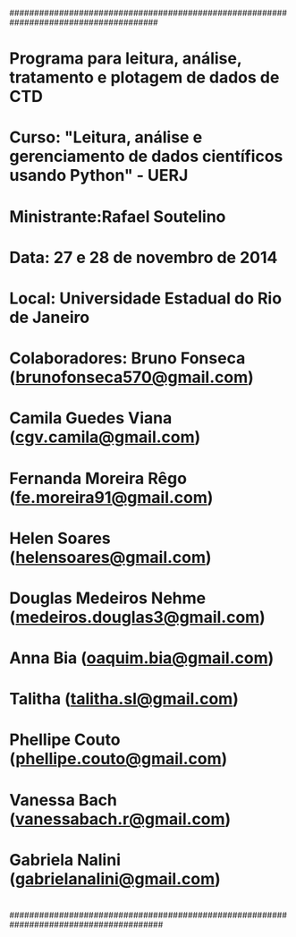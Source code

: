 ######################################################################################
#   Programa para leitura, análise, tratamento e plotagem de dados de CTD   
#
# 	Curso: "Leitura, análise e gerenciamento de dados científicos usando Python" - UERJ 
# 	Ministrante:Rafael Soutelino
#
#   
#   Data: 27 e 28 de novembro de 2014
#   Local: Universidade Estadual do Rio de Janeiro
#
#   Colaboradores: Bruno Fonseca (brunofonseca570@gmail.com)
#                  Camila Guedes Viana (cgv.camila@gmail.com)
#                  Fernanda Moreira Rêgo (fe.moreira91@gmail.com)
#                  Helen Soares (helensoares@gmail.com)
#                  Douglas Medeiros Nehme (medeiros.douglas3@gmail.com)
#                  Anna Bia (oaquim.bia@gmail.com)
#                  Talitha (talitha.sl@gmail.com)
#                  Phellipe Couto (phellipe.couto@gmail.com)
#                  Vanessa Bach (vanessabach.r@gmail.com)
#                  Gabriela Nalini (gabrielanalini@gmail.com)
#
#
#######################################################################################


